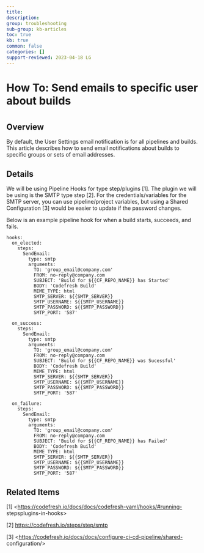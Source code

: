 ```yaml
---
title: 
description: 
group: troubleshooting
sub-group: kb-articles
toc: true
kb: true
common: false
categories: []
support-reviewed: 2023-04-18 LG
---
```


# How To: Send emails to specific user about builds

#

## Overview

By default, the User Settings email notification is for all pipelines and
builds. This article describes how to send email notifications about builds to
specific groups or sets of email addresses.

## Details

We will be using Pipeline Hooks for type step/plugins [1]. The plugin we will
be using is the SMTP type step [2]. For the credentials/variables for the SMTP
server, you can use pipeline/project variables, but using a Shared
Configuration [3] would be easier to update if the password changes.

Below is an example pipeline hook for when a build starts, succeeds, and
fails.

    
    
    hooks:
      on_elected:
        steps:
          SendEmail:
            type: smtp
            arguments:
              TO: 'group_email@company.com'
              FROM: no-reply@company.com
              SUBJECT: 'Build for ${{CF_REPO_NAME}} has Started'
              BODY: 'Codefresh Build'
              MIME_TYPE: html
              SMTP_SERVER: ${{SMTP_SERVER}}
              SMTP_USERNAME: ${{SMTP_USERNAME}}
              SMTP_PASSWORD: ${{SMTP_PASSWORD}}
              SMTP_PORT: '587'
      
      on_success:
        steps:
          SendEmail:
            type: smtp
            arguments:
              TO: 'group_email@company.com'
              FROM: no-reply@company.com
              SUBJECT: 'Build for ${{CF_REPO_NAME}} was Sucessful'
              BODY: 'Codefresh Build'
              MIME_TYPE: html
              SMTP_SERVER: ${{SMTP_SERVER}}
              SMTP_USERNAME: ${{SMTP_USERNAME}}
              SMTP_PASSWORD: ${{SMTP_PASSWORD}}
              SMTP_PORT: '587'
    
      on_failure:
        steps:
          SendEmail:
            type: smtp
            arguments:
              TO: 'group_email@company.com'
              FROM: no-reply@company.com
              SUBJECT: 'Build for ${{CF_REPO_NAME}} has Failed'
              BODY: 'Codefresh Build'
              MIME_TYPE: html
              SMTP_SERVER: ${{SMTP_SERVER}}
              SMTP_USERNAME: ${{SMTP_USERNAME}}
              SMTP_PASSWORD: ${{SMTP_PASSWORD}}
              SMTP_PORT: '587'
    

## Related Items

[1] <https://codefresh.io/docs/docs/codefresh-yaml/hooks/#running-
stepsplugins-in-hooks>

[2] <https://codefresh.io/steps/step/smtp>

[3] <https://codefresh.io/docs/docs/configure-ci-cd-pipeline/shared-
configuration/>

